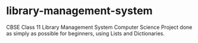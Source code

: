 # library-management-system
CBSE Class 11 Library Management System Computer Science Project done as simply as possible for beginners, using Lists and Dictionaries.
